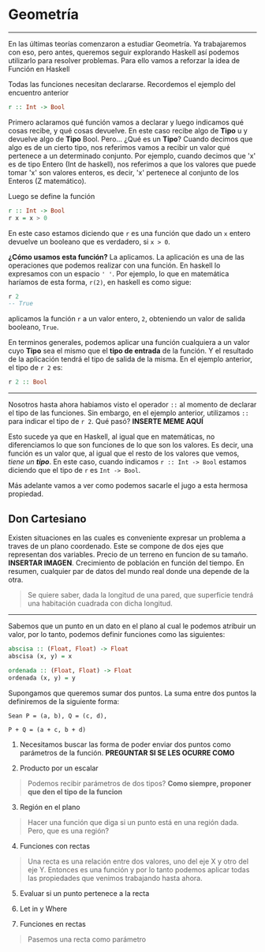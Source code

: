 # Geometría



* * *

En las últimas teorías comenzaron a estudiar Geometría. Ya trabajaremos con eso, pero antes, queremos seguir explorando Haskell así podemos utilizarlo para resolver problemas. Para ello vamos a reforzar la idea de Función en Haskell

Todas las funciones necesitan declararse. Recordemos el ejemplo del encuentro anterior

```haskell
r :: Int -> Bool
```
Primero aclaramos qué función vamos a declarar y luego indicamos qué cosas recibe, y qué cosas devuelve. En este caso recibe algo de **Tipo** u y devuelve algo de **Tipo** Bool. Pero... ¿Qué es un **Tipo**? Cuando decimos que algo es de un cierto tipo, nos referimos vamos a recibir un valor qué pertenece a un determinado conjunto. Por ejemplo, cuando decimos que 'x' es de tipo Entero (Int de haskell), nos referimos a que los valores que puede tomar 'x' son valores enteros, es decir, 'x' pertenece al conjunto de los Enteros (Z matemático). 

Luego se define la función

```haskell
r :: Int -> Bool
r x = x > 0
```

En este caso estamos diciendo que `r` es una función que dado un `x` entero devuelve un booleano que es verdadero, si `x > 0`. 

**¿Cómo usamos esta función?** La aplicamos. La aplicación es una de las operaciones que podemos realizar con una función. En haskell lo expresamos con un espacio `' '`. Por ejemplo, lo que en matemática haríamos de esta forma, `r(2)`, en haskell es como sigue:

```haskell
r 2
-- True
```

aplicamos la función `r` a un valor entero, `2`, obteniendo un valor de salida booleano, `True`.

En terminos generales, podemos aplicar una función cualquiera a un valor cuyo **Tipo** sea el mismo que el **tipo de entrada** de la función. Y el resultado de la aplicación tendrá el tipo de salida de la misma. En el ejemplo anterior, el tipo de `r 2` es:

```haskell
r 2 :: Bool
```

* * *

Nosotros hasta ahora habiamos visto el operador `::` al momento de declarar el tipo de las funciones. Sin embargo, en el ejemplo anterior, utilizamos `::` para indicar el tipo de `r 2`. Qué pasó? **INSERTE MEME AQUÍ**

Esto sucede ya que en Haskell, al igual que en matemáticas, no diferenciamos lo que son funciones de lo que son los valores. Es decir, una función es un valor que, al igual que el resto de los valores que vemos, _tiene un **tipo**_. En este caso, cuando indicamos `r :: Int -> Bool` estamos diciendo que el tipo de `r` es `Int -> Bool`.

Más adelante vamos a ver como podemos sacarle el jugo a esta hermosa propiedad.

## Don Cartesiano

Existen situaciones en las cuales es conveniente expresar un problema a traves de un plano coordenado. Este se compone de dos ejes que representan dos variables. Precio de un terreno en funcion de su tamaño. **INSERTAR IMAGEN**. Crecimiento de población en función del tiempo. En resumen, cualquier par de datos del mundo real donde una depende de la otra.

> Se quiere saber, dada la longitud de una pared, que superficie tendrá una habitación cuadrada con dicha longitud.

* * *

Sabemos que un punto en un dato en el plano al cual le podemos atribuir un valor, por lo tanto, podemos definir funciones como las siguientes:

```haskell
abscisa :: (Float, Float) -> Float
abscisa (x, y) = x

ordenada :: (Float, Float) -> Float
ordenada (x, y) = y
```
Supongamos que queremos sumar dos puntos. La suma entre dos puntos la definiremos de la siguiente forma:

```
Sean P = (a, b), Q = (c, d),

P + Q = (a + c, b + d)
```

1.  Necesitamos buscar las forma de poder enviar dos puntos como parámetros de la función. **PREGUNTAR SI SE LES OCURRE COMO**

2.  Producto por un escalar

> Podemos recibir parámetros de dos tipos? **Como siempre, proponer que den el tipo de la funcion**

3.  Región en el plano

> Hacer una función que diga si un punto está en una región dada. Pero, que es una región?

4.  Funciones con rectas

> Una recta es una relación entre dos valores, uno del eje X y otro del eje Y. Entonces es una función y por lo tanto podemos aplicar todas las propiedades que venimos trabajando hasta ahora.

5.  Evaluar si un punto pertenece a la recta

6.  Let in y Where

7.  Funciones en rectas

> Pasemos una recta como parámetro
